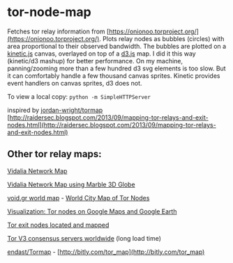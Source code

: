 tor-node-map
======

Fetches tor relay information from [https://onionoo.torproject.org/](https://onionoo.torproject.org/). Plots relay nodes as bubbles (circles) with area proportional to their observed bandwidth. The bubbles are plotted on a [kinetic.js](http://kineticjs.com/) canvas, overlayed on top of a [d3.js](http://d3js.org/) map. I did it this way (kinetic/d3 mashup) for better performance. On my machine, panning/zooming more than a few hundred d3 svg elements is too slow. But it can comfortably handle a few thousand canvas sprites. Kinetic provides event handlers on canvas sprites, d3 does not.

To view a local copy: `python -m SimpleHTTPServer`


inspired by 
[jordan-wright/tormap](https://github.com/jordan-wright/tormap)
[http://raidersec.blogspot.com/2013/09/mapping-tor-relays-and-exit-nodes.html](http://raidersec.blogspot.com/2013/09/mapping-tor-relays-and-exit-nodes.html)

Other tor relay maps:
------
[Vidalia Network Map](https://tails.boum.org/doc/anonymous_internet/vidalia/index.en.html#index1h1)

[Vidalia Network Map using Marble 3D Globe](https://blog.torproject.org/blog/technology-preview-marble-and-vidalia020)

[void.gr world map](https://tormap.void.gr/) - [World City Map of Tor Nodes](http://www.void.gr/kargig/blog/2012/11/27/world-city-map-of-tor-nodes/)

[Visualization: Tor nodes on Google Maps and Google Earth](http://moblog.wiredwings.com/archives/20101213/visualization-tor-nodes-on-google-maps-and-google-earth.html)

[Tor exit nodes located and mapped](http://hackertarget.com/tor-exit-node-visualization/)

[Tor V3 consensus servers worldwide](http://freehaven.net/~ioerror/) (long load time)

[endast/Tormap](https://github.com/endast/Tormap/) - [http://bitly.com/tor_map](http://bitly.com/tor_map)
